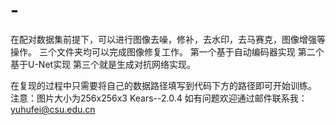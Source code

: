 # -
在配对数据集前提下，可以进行图像去噪，修补，去水印，去马赛克，图像增强等操作。
三个文件夹均可以完成图像修复工作。
第一个基于自动编码器实现
第二个基于U-Net实现
第三个就是生成对抗网络实现。

在复现的过程中只需要将自己的数据路径填写到代码下方的路径即可开始训练。
注意：图片大小为256x256x3
Kears--2.0.4
如有问题欢迎通过邮件联系我：yuhufei@csu.edu.cn
